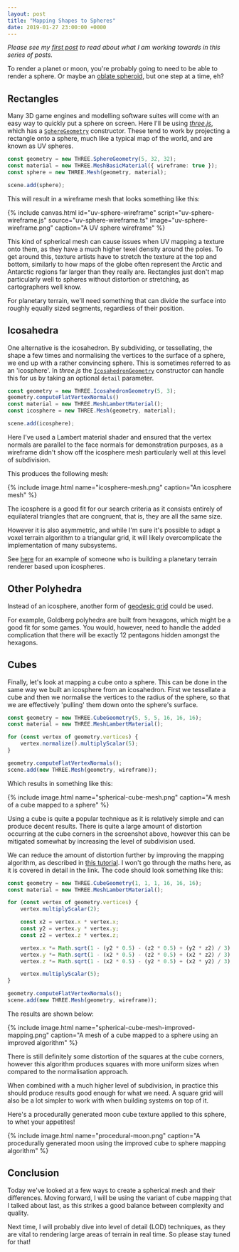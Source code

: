 ```yaml
---
layout: post
title: "Mapping Shapes to Spheres"
date: 2019-01-27 23:00:00 +0000
---
```


*Please see my [first post] to read about what I am working towards in this
series of posts.*

To render a planet or moon, you're probably going to need to be able to render
a sphere. Or maybe an [oblate spheroid], but one step at a time, eh?

## Rectangles

Many 3D game engines and modelling software suites will come with an easy way
to quickly put a sphere on screen. Here I'll be using *[three.js]*, which has a
[`SphereGeometry`] constructor. These tend to work by projecting a rectangle
onto a sphere, much like a typical map of the world, and are known as UV
spheres.

```ts
const geometry = new THREE.SphereGeometry(5, 32, 32);
const material = new THREE.MeshBasicMaterial({ wireframe: true });
const sphere = new THREE.Mesh(geometry, material);

scene.add(sphere);
```

This will result in a wireframe mesh that looks something like this:

{% include canvas.html
    id="uv-sphere-wireframe"
    script="uv-sphere-wireframe.js"
    source="uv-sphere-wireframe.ts"
    image="uv-sphere-wireframe.png"
    caption="A UV sphere wireframe"
%}

This kind of spherical mesh can cause issues when UV mapping a texture onto
them, as they have a much higher texel density around the poles. To get around
this, texture artists have to stretch the texture at the top and bottom,
similarly to how maps of the globe often represent the Arctic and Antarctic
regions far larger than they really are. Rectangles just don't map particularly
well to spheres without distortion or stretching, as cartographers well know.

For planetary terrain, we'll need something that can divide the surface into
roughly equally sized segments, regardless of their position.

## Icosahedra

One alternative is the icosahedron. By subdividing, or tessellating, the shape
a few times and normalising the vertices to the surface of a sphere, we end up
with a rather convincing sphere. This is sometimes referred to as an
'icosphere'. In *three.js* the [`IcosahedronGeometry`] constructor can handle
this for us by taking an optional `detail` parameter.

```ts
const geometry = new THREE.IcosahedronGeometry(5, 3);
geometry.computeFlatVertexNormals()
const material = new THREE.MeshLambertMaterial();
const icosphere = new THREE.Mesh(geometry, material);

scene.add(icosphere);
```

Here I've used a Lambert material shader and ensured that the vertex normals
are parallel to the face normals for demonstration purposes, as a wireframe
didn't show off the icosphere mesh particularly well at this level of
subdivision.

This produces the following mesh:

{% include image.html name="icosphere-mesh.png" caption="An icosphere mesh" %}

The icosphere is a good fit for our search criteria as it consists entirely of
equilateral triangles that are congruent, that is, they are all the same size.

However it is also asymmetric, and while I'm sure it's possible to adapt a
voxel terrain algorithm to a triangular grid, it will likely overcomplicate the
implementation of many subsystems.

See [here](http://leah-lindner.com/blog/2016/10/17/planet-renderer-week-2/) for
an example of someone who is building a planetary terrain renderer based upon
icospheres.

## Other Polyhedra

Instead of an icosphere, another form of [geodesic grid] could be used.

For example, Goldberg polyhedra are built from hexagons, which might be a good
fit for some games. You would, however, need to handle the added complication
that there will be exactly 12 pentagons hidden amongst the hexagons.

## Cubes

Finally, let's look at mapping a cube onto a sphere. This can be done in the
same way we built an icosphere from an icosahedron. First we tessellate a cube
and then we normalise the vertices to the radius of the sphere, so that we
are effectively 'pulling' them down onto the sphere's surface.

```ts
const geometry = new THREE.CubeGeometry(5, 5, 5, 16, 16, 16);
const material = new THREE.MeshLambertMaterial();

for (const vertex of geometry.vertices) {
    vertex.normalize().multiplyScalar(5);
}

geometry.computeFlatVertexNormals();
scene.add(new THREE.Mesh(geometry, wireframe));
```

Which results in something like this:

{% include image.html
    name="spherical-cube-mesh.png"
    caption="A mesh of a cube mapped to a sphere"
%}

Using a cube is quite a popular technique as it is relatively simple and can
produce decent results. There is quite a large amount of distortion occurring
at the cube corners in the screenshot above, however this can be mitigated
somewhat by increasing the level of subdivision used.

We can reduce the amount of distortion further by improving the mapping
algorithm, as described in [this tutorial](cube-mapping-tutorial). I won't go
through the maths here, as it is covered in detail in the link. The code should
look something like this:

```ts
const geometry = new THREE.CubeGeometry(1, 1, 1, 16, 16, 16);
const material = new THREE.MeshLambertMaterial();

for (const vertex of geometry.vertices) {
    vertex.multiplyScalar(2);

    const x2 = vertex.x * vertex.x;
    const y2 = vertex.y * vertex.y;
    const z2 = vertex.z * vertex.z;

    vertex.x *= Math.sqrt(1 - (y2 * 0.5) - (z2 * 0.5) + (y2 * z2) / 3);
    vertex.y *= Math.sqrt(1 - (x2 * 0.5) - (z2 * 0.5) + (x2 * z2) / 3);
    vertex.z *= Math.sqrt(1 - (x2 * 0.5) - (y2 * 0.5) + (x2 * y2) / 3);

    vertex.multiplyScalar(5);
}

geometry.computeFlatVertexNormals();
scene.add(new THREE.Mesh(geometry, wireframe));
```

The results are shown below:

{% include image.html
    name="spherical-cube-mesh-improved-mapping.png"
    caption="A mesh of a cube mapped to a sphere using an improved algorithm"
%}

There is still definitely some distortion of the squares at the cube corners,
however this algorithm produces squares with more uniform sizes when compared
to the normalisation approach.

When combined with a much higher level of subdivision, in practice this should
produce results good enough for what we need. A square grid will also be a lot
simpler to work with when building systems on top of it.

Here's a procedurally generated moon cube texture applied to this sphere, to
whet your appetites!

{% include image.html
    name="procedural-moon.png"
    caption="A procedurally generated moon using the improved cube to sphere mapping algorithm"
%}

## Conclusion

Today we've looked at a few ways to create a spherical mesh and their
differences. Moving forward, I will be using the variant of cube mapping that I
talked about last, as this strikes a good balance between complexity and
quality.

Next time, I will probably dive into level of detail (LOD) techniques, as they
are vital to rendering large areas of terrain in real time. So please stay
tuned for that!

[first post]: https://jchapman127.github.io/2019/01/23/Help-Me-I-Have-No-Idea-What_Im-Doing.html
[oblate spheroid]: https://simple.wikipedia.org/wiki/Oblate_spheroid
[three.js]: https://threejs.org
[`SphereGeometry`]: https://threejs.org/docs/index.html#api/en/geometries/SphereGeometry
[`IcosahedronGeometry`]: https://threejs.org/docs/index.html#api/en/geometries/IcosahedronGeometry
[geodesic grid]: https://en.wikipedia.org/wiki/Geodesic_grid
[cube-mapping-tutorial]: https://catlikecoding.com/unity/tutorials/cube-sphere/
